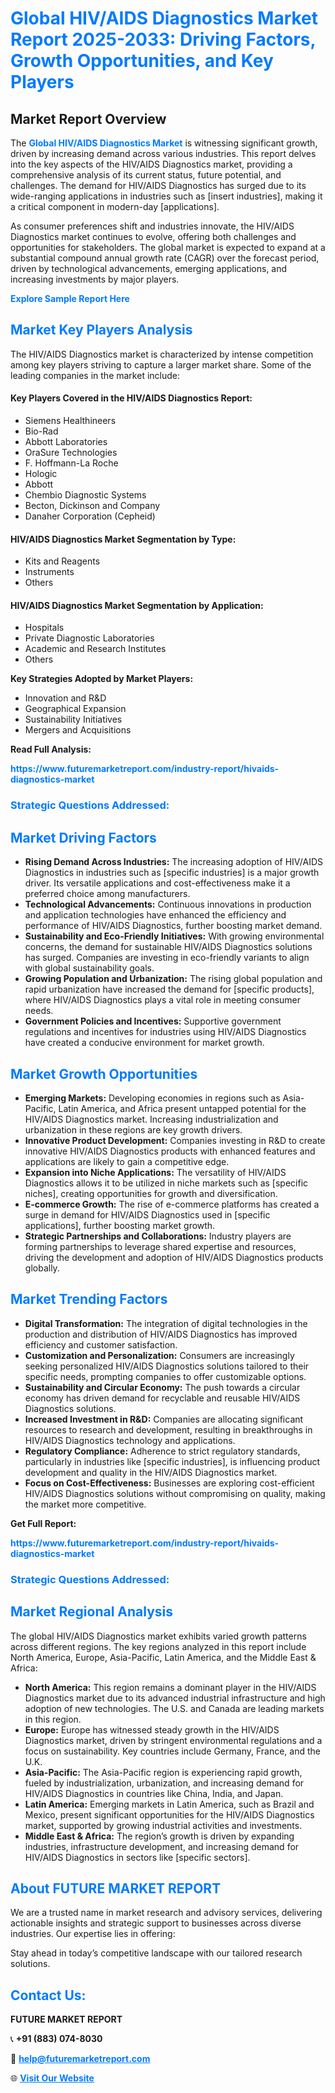 <h1 style="color: #007BFF;">Global HIV/AIDS Diagnostics Market Report 2025-2033: Driving Factors, Growth Opportunities, and Key Players</h1>

<section id="overview">
<h2>Market Report Overview</h2>
<p>The <a href="https://www.futuremarketreport.com/industry-report/hivaids-diagnostics-market" style="color: #007BFF; text-decoration: none;"><strong>Global HIV/AIDS Diagnostics Market</strong></a> is witnessing significant growth, driven by increasing demand across various industries. This report delves into the key aspects of the HIV/AIDS Diagnostics market, providing a comprehensive analysis of its current status, future potential, and challenges. The demand for HIV/AIDS Diagnostics has surged due to its wide-ranging applications in industries such as [insert industries], making it a critical component in modern-day [applications].</p>
<p>As consumer preferences shift and industries innovate, the HIV/AIDS Diagnostics market continues to evolve, offering both challenges and opportunities for stakeholders. The global market is expected to expand at a substantial compound annual growth rate (CAGR) over the forecast period, driven by technological advancements, emerging applications, and increasing investments by major players.</p>
</section>

<section id="overview">
<p><a href="https://www.futuremarketreport.com/request-sample/reportId=58383" style="color: #007BFF; text-decoration: none;"><strong>Explore Sample Report Here</strong></a></p>
</section>

<section id="key-players">
<h2 style="color: #007BFF;">Market Key Players Analysis</h2>
<p>The HIV/AIDS Diagnostics market is characterized by intense competition among key players striving to capture a larger market share. Some of the leading companies in the market include:</p>
<h4>Key Players Covered in the HIV/AIDS Diagnostics Report:</h4>
<ul><li>Siemens Healthineers</li><li>Bio-Rad</li><li>Abbott Laboratories</li><li>OraSure Technologies</li><li>F. Hoffmann-La Roche</li><li>Hologic</li><li>Abbott</li><li>Chembio Diagnostic Systems</li><li>Becton, Dickinson and Company</li><li>Danaher Corporation (Cepheid)</li></ul>
<h4>HIV/AIDS Diagnostics Market Segmentation by Type:</h4>
<ul><li>Kits and Reagents</li><li>Instruments</li><li>Others</li></ul>

<h4>HIV/AIDS Diagnostics Market Segmentation by Application:</h4>
<ul><li>Hospitals</li><li>Private Diagnostic Laboratories</li><li>Academic and Research Institutes</li><li>Others</li></ul>
<p><strong>Key Strategies Adopted by Market Players:</strong></p>
<ul>
<li>Innovation and R&D</li>
<li>Geographical Expansion</li>
<li>Sustainability Initiatives</li>
<li>Mergers and Acquisitions</li>
</ul>
</section>

<section>
<p><strong>Read Full Analysis: </strong></p><a href="https://www.futuremarketreport.com/industry-report/hivaids-diagnostics-market" style="color: #007BFF; text-decoration: none;"><strong>https://www.futuremarketreport.com/industry-report/hivaids-diagnostics-market</strong></a>
<h3 style="color: #007BFF;">Strategic Questions Addressed:</h3>
</section>

<section id="driving-factors">
<h2 style="color: #007BFF;">Market Driving Factors</h2>
<ul>
<li><strong>Rising Demand Across Industries:</strong> The increasing adoption of HIV/AIDS Diagnostics in industries such as [specific industries] is a major growth driver. Its versatile applications and cost-effectiveness make it a preferred choice among manufacturers.</li>
<li><strong>Technological Advancements:</strong> Continuous innovations in production and application technologies have enhanced the efficiency and performance of HIV/AIDS Diagnostics, further boosting market demand.</li>
<li><strong>Sustainability and Eco-Friendly Initiatives:</strong> With growing environmental concerns, the demand for sustainable HIV/AIDS Diagnostics solutions has surged. Companies are investing in eco-friendly variants to align with global sustainability goals.</li>
<li><strong>Growing Population and Urbanization:</strong> The rising global population and rapid urbanization have increased the demand for [specific products], where HIV/AIDS Diagnostics plays a vital role in meeting consumer needs.</li>
<li><strong>Government Policies and Incentives:</strong> Supportive government regulations and incentives for industries using HIV/AIDS Diagnostics have created a conducive environment for market growth.</li>
</ul>
</section>

<section id="growth-opportunities">
<h2 style="color: #007BFF;">Market Growth Opportunities</h2>
<ul>
<li><strong>Emerging Markets:</strong> Developing economies in regions such as Asia-Pacific, Latin America, and Africa present untapped potential for the HIV/AIDS Diagnostics market. Increasing industrialization and urbanization in these regions are key growth drivers.</li>
<li><strong>Innovative Product Development:</strong> Companies investing in R&D to create innovative HIV/AIDS Diagnostics products with enhanced features and applications are likely to gain a competitive edge.</li>
<li><strong>Expansion into Niche Applications:</strong> The versatility of HIV/AIDS Diagnostics allows it to be utilized in niche markets such as [specific niches], creating opportunities for growth and diversification.</li>
<li><strong>E-commerce Growth:</strong> The rise of e-commerce platforms has created a surge in demand for HIV/AIDS Diagnostics used in [specific applications], further boosting market growth.</li>
<li><strong>Strategic Partnerships and Collaborations:</strong> Industry players are forming partnerships to leverage shared expertise and resources, driving the development and adoption of HIV/AIDS Diagnostics products globally.</li>
</ul>
</section>

<section id="trending-factors">
<h2 style="color: #007BFF;">Market Trending Factors</h2>
<ul>
<li><strong>Digital Transformation:</strong> The integration of digital technologies in the production and distribution of HIV/AIDS Diagnostics has improved efficiency and customer satisfaction.</li>
<li><strong>Customization and Personalization:</strong> Consumers are increasingly seeking personalized HIV/AIDS Diagnostics solutions tailored to their specific needs, prompting companies to offer customizable options.</li>
<li><strong>Sustainability and Circular Economy:</strong> The push towards a circular economy has driven demand for recyclable and reusable HIV/AIDS Diagnostics solutions.</li>
<li><strong>Increased Investment in R&D:</strong> Companies are allocating significant resources to research and development, resulting in breakthroughs in HIV/AIDS Diagnostics technology and applications.</li>
<li><strong>Regulatory Compliance:</strong> Adherence to strict regulatory standards, particularly in industries like [specific industries], is influencing product development and quality in the HIV/AIDS Diagnostics market.</li>
<li><strong>Focus on Cost-Effectiveness:</strong> Businesses are exploring cost-efficient HIV/AIDS Diagnostics solutions without compromising on quality, making the market more competitive.</li>
</ul>
</section>

<section>
<p><strong>Get Full Report: </strong></p><a href="https://www.futuremarketreport.com/industry-report/hivaids-diagnostics-market" style="color: #007BFF; text-decoration: none;"><strong>https://www.futuremarketreport.com/industry-report/hivaids-diagnostics-market</strong></a>
<h3 style="color: #007BFF;">Strategic Questions Addressed:</h3>
</section>


<section id="regional-analysis">
<h2 style="color: #007BFF;">Market Regional Analysis</h2>
<p>The global HIV/AIDS Diagnostics market exhibits varied growth patterns across different regions. The key regions analyzed in this report include North America, Europe, Asia-Pacific, Latin America, and the Middle East & Africa:</p>
<ul>
<li><strong>North America:</strong> This region remains a dominant player in the HIV/AIDS Diagnostics market due to its advanced industrial infrastructure and high adoption of new technologies. The U.S. and Canada are leading markets in this region.</li>
<li><strong>Europe:</strong> Europe has witnessed steady growth in the HIV/AIDS Diagnostics market, driven by stringent environmental regulations and a focus on sustainability. Key countries include Germany, France, and the U.K.</li>
<li><strong>Asia-Pacific:</strong> The Asia-Pacific region is experiencing rapid growth, fueled by industrialization, urbanization, and increasing demand for HIV/AIDS Diagnostics in countries like China, India, and Japan.</li>
<li><strong>Latin America:</strong> Emerging markets in Latin America, such as Brazil and Mexico, present significant opportunities for the HIV/AIDS Diagnostics market, supported by growing industrial activities and investments.</li>
<li><strong>Middle East & Africa:</strong> The region’s growth is driven by expanding industries, infrastructure development, and increasing demand for HIV/AIDS Diagnostics in sectors like [specific sectors].</li>
</ul>
</section>

<footer>
<h2 style="color: #007BFF;">About FUTURE MARKET REPORT</h2>
<p>We are a trusted name in market research and advisory services, delivering actionable insights and strategic support to businesses across diverse industries. Our expertise lies in offering:</p>

<p>Stay ahead in today’s competitive landscape with our tailored research solutions.</p>

<h2 style="color: #007BFF;">Contact Us:</h2>
<p><strong>FUTURE MARKET REPORT</strong></p>
<p>📞 <strong>+91 (883) 074-8030</strong></p>
<p>📧 <strong><a href="mailto:help@futuremarketreport.com" style="color: #007BFF;">help@futuremarketreport.com</a></strong></p>
<p>🌐 <strong><a href="https://www.futuremarketreport.com/" style="color: #007BFF;">Visit Our Website</a></strong></p>
</footer>